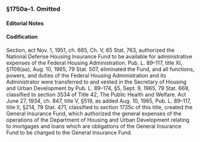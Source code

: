 ### §1750a–1. Omitted ###

#### **Editorial Notes** ####

#### Codification ####

Section, act Nov. 1, 1951, ch. 665, Ch. V, 65 Stat. 763, authorized the National Defense Housing Insurance Fund to be available for administrative expenses of the Federal Housing Administration. Pub. L. 89–117, title XI, §1108(aa), Aug. 10, 1965, 79 Stat. 507, eliminated the Fund, and all functions, powers, and duties of the Federal Housing Administration and its Administrator were transferred to and vested in the Secretary of Housing and Urban Development by Pub. L. 89–174, §5, Sept. 9, 1965, 79 Stat. 669, classified to section 3534 of Title 42, The Public Health and Welfare. Act June 27, 1934, ch. 847, title V, §519, as added Aug. 10, 1965, Pub. L. 89–117, title II, §214, 79 Stat. 471, classified to section 1735c of this title, created the General Insurance Fund, which authorized the general expenses of the operations of the Department of Housing and Urban Development relating to mortgages and loans which are obligations of the General Insurance Fund to be charged to the General Insurance Fund.